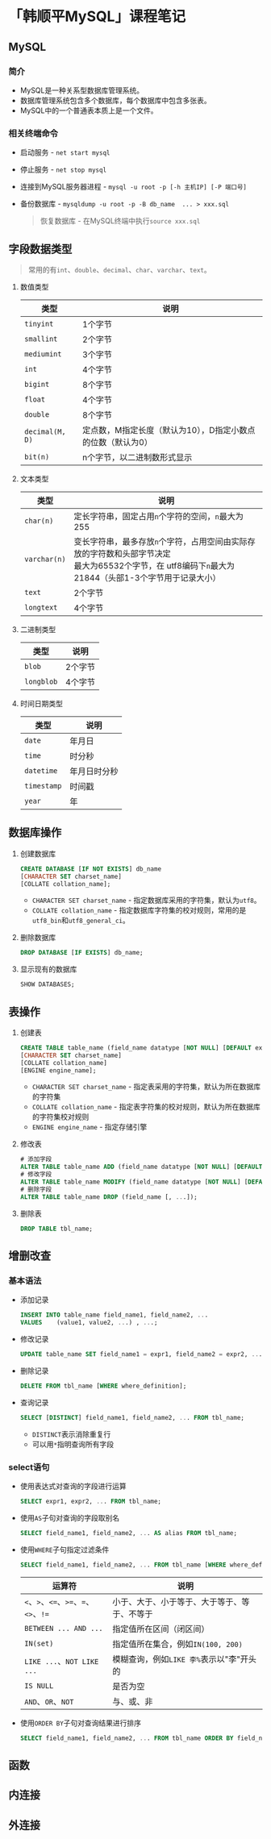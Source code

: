 # 「韩顺平MySQL」课程笔记

## MySQL

### 简介

- MySQL是一种关系型数据库管理系统。
- 数据库管理系统包含多个数据库，每个数据库中包含多张表。
- MySQL中的一个普通表本质上是一个文件。

### 相关终端命令

- 启动服务 - `net start mysql`

- 停止服务 - `net stop mysql`

- 连接到MySQL服务器进程 -  `mysql -u root -p [-h 主机IP] [-P 端口号]`

- 备份数据库 - `mysqldump -u root -p -B db_name  ... > xxx.sql`

  > 恢复数据库 - 在MySQL终端中执行`source xxx.sql`

## 字段数据类型

> 常用的有`int`、`double`、`decimal`、`char`、`varchar`、`text`。

1. 数值类型

   | 类型            | 说明                                                        |
   | --------------- | ----------------------------------------------------------- |
   | `tinyint`       | 1个字节                                                     |
   | `smallint`      | 2个字节                                                     |
   | `mediumint`     | 3个字节                                                     |
   | `int`           | 4个字节                                                     |
   | `bigint`        | 8个字节                                                     |
   | `float`         | 4个字节                                                     |
   | `double`        | 8个字节                                                     |
   | `decimal(M, D)` | 定点数，M指定长度（默认为10），D指定小数点的位数（默认为0） |
   | `bit(n)`        | n个字节，以二进制数形式显示                                 |

2. 文本类型

   | 类型         | 说明                                                         |
   | ------------ | ------------------------------------------------------------ |
   | `char(n)`    | 定长字符串，固定占用`n`个字符的空间，`n`最大为255            |
   | `varchar(n)` | 变长字符串，最多存放`n`个字符，占用空间由实际存放的字符数和头部字节决定<br />最大为65532个字节，在 utf8编码下`n`最大为21844（头部1-3个字节用于记录大小） |
   | `text`       | 2个字节                                                      |
   | `longtext`   | 4个字节                                                      |

3. 二进制类型

   | 类型       | 说明    |
   | ---------- | ------- |
   | `blob`     | 2个字节 |
   | `longblob` | 4个字节 |

4. 时间日期类型

   | 类型        | 说明         |
   | ----------- | ------------ |
   | `date`      | 年月日       |
   | `time`      | 时分秒       |
   | `datetime`  | 年月日时分秒 |
   | `timestamp` | 时间戳       |
   | `year`      | 年           |

## 数据库操作

1. 创建数据库

   ```sql
   CREATE DATABASE [IF NOT EXISTS] db_name
   [CHARACTER SET charset_name]
   [COLLATE collation_name];
   ```

   - `CHARACTER SET charset_name` - 指定数据库采用的字符集，默认为`utf8`。
   - `COLLATE collation_name` - 指定数据库字符集的校对规则，常用的是`utf8_bin`和`utf8_general_ci`。

2. 删除数据库

   ```sql
   DROP DATABASE [IF EXISTS] db_name;
   ```

3. 显示现有的数据库

   ```sql
   SHOW DATABASES;
   ```

## 表操作

1. 创建表

   ```sql
   CREATE TABLE table_name (field_name datatype [NOT NULL] [DEFAULT expr] [, ...])
   [CHARACTER SET charset_name]
   [COLLATE collation_name]
   [ENGINE engine_name];
   ```

   - `CHARACTER SET charset_name` - 指定表采用的字符集，默认为所在数据库的字符集
   - `COLLATE collation_name` - 指定表字符集的校对规则，默认为所在数据库的字符集校对规则
   - `ENGINE engine_name` - 指定存储引擎

2. 修改表

   ```sql
   # 添加字段
   ALTER TABLE table_name ADD (field_name datatype [NOT NULL] [DEFAULT expr] [, ...]);
   # 修改字段
   ALTER TABLE table_name MODIFY (field_name datatype [NOT NULL] [DEFAULT expr] [, ...]);
   # 删除字段
   ALTER TABLE table_name DROP (field_name [, ...]);
   ```

3. 删除表

   ```sql
   DROP TABLE tbl_name;
   ```

## 增删改查

### 基本语法

- 添加记录

  ```sql
  INSERT INTO table_name field_name1, field_name2, ...
  VALUES	(value1, value2, ...) , ...;
  ```

- 修改记录

  ```sql
  UPDATE table_name SET field_name1 = expr1, field_name2 = expr2, ... [WHERE where_definition];
  ```

- 删除记录

  ```sql
  DELETE FROM tbl_name [WHERE where_definition];
  ```

- 查询记录

  ```sql
  SELECT [DISTINCT] field_name1, field_name2, ... FROM tbl_name;
  ```

  - `DISTINCT`表示消除重复行
  - 可以用`*`指明查询所有字段

### select语句

- 使用表达式对查询的字段进行运算

  ```sql
  SELECT expr1, expr2, ... FROM tbl_name;
  ```

- 使用`AS`子句对查询的字段取别名

  ```sql
  SELECT field_name1, field_name2, ... AS alias FROM tbl_name;
  ```

- 使用`WHERE`子句指定过滤条件

  ```sql
  SELECT field_name1, field_name2, ... FROM tbl_name [WHERE where_definition];
  ```

  | 运算符                                | 说明                                         |
  | ------------------------------------- | -------------------------------------------- |
  | `<`、`>`、`<=`、`>=`、`=`、`<>`、`!=` | 小于、大于、小于等于、大于等于、等于、不等于 |
  | `BETWEEN ... AND ...`                 | 指定值所在区间（闭区间）                     |
  | `IN(set)`                             | 指定值所在集合，例如`IN(100, 200)`           |
  | `LIKE ...`、`NOT LIKE ...`            | 模糊查询，例如`LIKE 李%`表示以"李"开头的     |
  | `IS NULL`                             | 是否为空                                     |
  | `AND`、`OR`、`NOT`                    | 与、或、非                                   |

- 使用`ORDER BY`子句对查询结果进行排序

  ```sql
  SELECT field_name1, field_name2, ... FROM tbl_name ORDER BY field_name asc|desc
  ```

  

## 函数

## 内连接

## 外连接